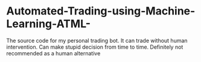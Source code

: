 # Automated-Trading-using-Machine-Learning-ATML-
The source code for my personal trading bot. It can trade without human intervention. Can make stupid decision from time to time. Definitely not recommended as a human alternative

